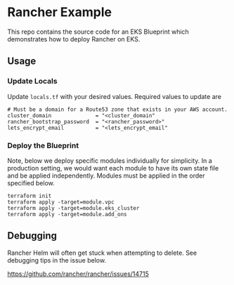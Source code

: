# Rancher Example

This repo contains the source code for an EKS Blueprint which demonstrates how to deploy Rancher on EKS. 

## Usage 

### Update Locals 

Update `locals.tf` with your desired values. Required values to update are 

```
# Must be a domain for a Route53 zone that exists in your AWS account.
cluster_domain              = "<cluster_domain"
rancher_bootstrap_password  = "<rancher_password>"
lets_encrypt_email          = "<lets_encrypt_email"
```

### Deploy the Blueprint

Note, below we deploy specific modules individually for simplicity. In a production setting, we would want each module to have its own state file and be applied independently. Modules must be applied in the order specified below. 

```
terraform init
terraform apply -target=module.vpc
terraform apply -target=module.eks_cluster
terraform apply -target=module.add_ons
```

## Debugging 

Rancher Helm will often get stuck when attempting to delete. See debugging tips in the issue below.

https://github.com/rancher/rancher/issues/14715
